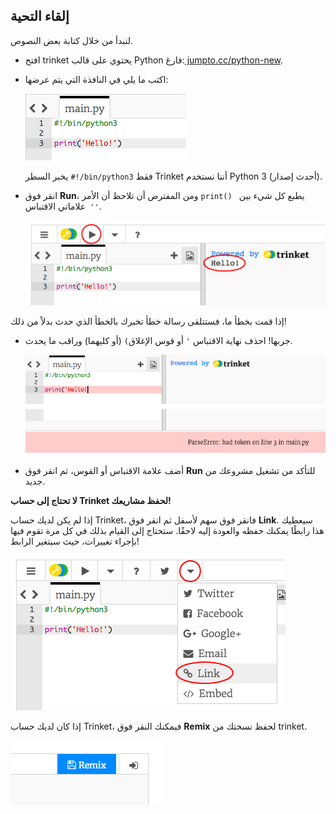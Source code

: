 ## إلقاء التحية

لنبدأ من خلال كتابة بعض النصوص.

+ افتح trinket يحتوي على قالب Python فارغ:<a href="http://jumpto.cc/python-new" target="_blank"> jumpto.cc/python-new</a>.

+ اكتب ما يلي في النافذة التي يتم عرضها:
    
    ![لقطة الشاشة](images/me-hi.png)
    
    يخبر السطر `#!/bin/python3` فقط Trinket أننا نستخدم Python 3 (أحدث إصدار).

+ انقر فوق **Run**، ومن المفترض أن تلاحظ أن الأمر `print() ` يطبع كل شيء بين علاماتي الاقتباس` ''`.
    
    ![لقطة الشاشة](images/me-hi-test.png)

إذا قمت بخطأ ما، فستتلقى رسالة خطأ تخبرك بالخطأ الذي حدث بدلاً من ذلك!

+ جربها! احذف نهاية الاقتباس `'` أو قوس الإغلاق`)` (أو كليهما) وراقب ما يحدث.
    
    ![لقطة الشاشة](images/me-syntax.png)

+ أضف علامة الاقتباس أو القوس، ثم انقر فوق **Run** للتأكد من تشغيل مشروعك من جديد.

**لا تحتاج إلى حساب Trinket لحفظ مشاريعك!**

إذا لم يكن لديك حساب Trinket، فانقر فوق سهم لأسفل ثم انقر فوق **Link**. سيعطيك هذا رابطًا يمكنك حفظه والعودة إليه لاحقًا. ستحتاج إلى القيام بذلك في كل مرة تقوم فيها بإجراء تغييرات، حيث سيتغير الرابط!

![لقطة الشاشة](images/me-link.png)

إذا كان لديك حساب Trinket، فيمكنك النقر فوق **Remix** لحفظ نسختك من trinket.

![لقطة الشاشة](images/me-remix.png)